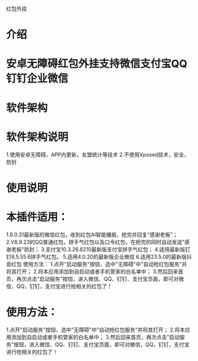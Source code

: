 红包外挂
# 介绍
# 安卓无障碍红包外挂支持微信支付宝QQ钉钉企业微信

# 软件架构
# 软件架构说明

1.使用安卓无障碍，APP内更新，友盟统计等技术
2.不使用Xposed技术，安全，防封
# 使用说明
# 本插件适用：
1.8.0.31最新版的微信红包，收到红包AI智能播报，抢完并回复“感谢老板”；
2.V8.9.23的QQ普通红包，拼手气红包以及口令红包，在抢完的同时自动发送"感谢老板"防封；
3.支付宝10.3.26.8210最新版支付宝拼手气红包；
4.适用最新版钉钉6.5.55.6拼手气红包。
5.适用4.0.20的最新版企业微信
6.适用23.5.0的最新版抖音红包
使用方法：
1.点开"启动服务"按钮，选中"无障碍"中"自动抢红包服务"并将其打开；
2.将本应用添加到自启动或者手机管家的白名单中；
3.然后回来首页，再次点击"启动服务"按钮，进入微信、QQ、钉钉、支付宝页面，即可对微信，QQ，钉钉，支付宝进行抢相关的红包了！ 
# 使用方法： 
1.点开"启动服务"按钮，选中"无障碍"中"自动抢红包服务"并将其打开； 
2.将本应用添加到自启动或者手机管家的白名单中； 
3.然后回来首页，再次点击"启动服务"按钮，进入微信、QQ、钉钉、支付宝页面，即可对微信，QQ，钉钉，支付宝进行抢相关的红包了！
